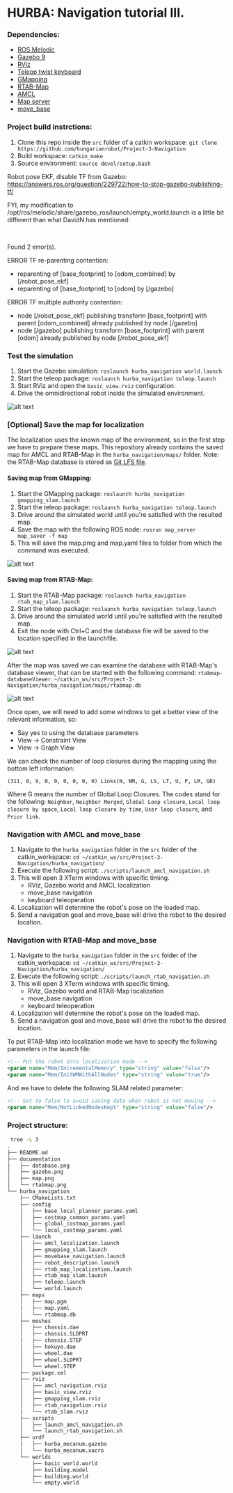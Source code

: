 # HURBA: Navigation tutorial III.

[//]: # (Image References)

[image1]: ./documentation/gazebo.png "Gazebo"
[image2]: ./documentation/map.png "Map"
[image5]: ./documentation/rtabmap.png "RTAB-Map"
[image7]: ./documentation/database.png "Database"

### Dependencies:
- [ROS Melodic](http://wiki.ros.org/melodic "ROS Melodic")
- [Gazebo 9](http://wiki.ros.org/gazebo_ros_pkgs "Gazebo ROS package")
- [RViz](http://wiki.ros.org/rviz "RViz")
- [Teleop twist keyboard](http://wiki.ros.org/teleop_twist_keyboard "Teleop twist keyboard")
- [GMapping](http://wiki.ros.org/gmapping "GMapping")
- [RTAB-Map](http://wiki.ros.org/rtabmap_ros "RTAB-Map")
- [AMCL](http://wiki.ros.org/amcl "AMCL")
- [Map server](http://wiki.ros.org/map_server "Map server")
- [move_base](http://wiki.ros.org/move_base "move_base")

### Project build instrctions:
1. Clone this repo inside the `src` folder of a catkin workspace:
`git clone https://github.com/hungarianrobot/Project-3-Navigation`
2. Build workspace: `catkin_make`
3. Source environment: `source devel/setup.bash` 

Robot pose EKF, disable TF from Gazebo:
https://answers.ros.org/question/229722/how-to-stop-gazebo-publishing-tf/

FYI, my modification to /opt/ros/melodic/share/gazebo_ros/launch/empty_world.launch is a little bit different than what DavidN has mentioned:

<!-- start gazebo server-->
  <node name="gazebo" pkg="gazebo_ros" type="gzserver" respawn="false" output="screen" 
    args="$(arg command_arg1) $(arg command_arg2) $(arg command_arg3) $(arg world_name)">    
  <remap from="tf" to="gazebo_tf"/> 
</node>

Found 2 error(s).

ERROR TF re-parenting contention:
 * reparenting of [base_footprint] to [odom_combined] by [/robot_pose_ekf]
 * reparenting of [base_footprint] to [odom] by [/gazebo]

ERROR TF multiple authority contention:
 * node [/robot_pose_ekf] publishing transform [base_footprint] with parent [odom_combined] already published by node [/gazebo]
 * node [/gazebo] publishing transform [base_footprint] with parent [odom] already published by node [/robot_pose_ekf]


### Test the simulation
1. Start the Gazebo simulation: `roslaunch hurba_navigation world.launch`
2. Start the teleop package: `roslaunch hurba_navigation teleop.launch`
3. Start RViz and open the `basic_view.rviz` configuration.
4. Drive the omnidirectional robot inside the simulated environment.

![alt text][image1]


### [Optional] Save the map for localization
The localization uses the known map of the environment, so in the first step we have to prepare these maps. This repository already contains the saved map for AMCL and RTAB-Map in the `hurba_navigation/maps/` folder.
Note: the RTAB-Map database is stored as [Git LFS file](https://git-lfs.github.com/ "Git LFS file").

#### Saving map from GMapping:
1. Start the GMapping package: `roslaunch hurba_navigation gmapping_slam.launch`
2. Start the teleop package: `roslaunch hurba_navigation teleop.launch`
3. Drive around the simulated world until you're satisfied with the resulted map.
4. Save the map with the following ROS node: `rosrun map_server map_saver -f map`
5. This will save the map.pmg and map.yaml files to folder from which the command was executed.

![alt text][image2]

#### Saving map from RTAB-Map:
1. Start the RTAB-Map package: `roslaunch hurba_navigation rtab_map_slam.launch`
2. Start the teleop package: `roslaunch hurba_navigation teleop.launch`
3. Drive around the simulated world until you're satisfied with the resulted map.
4. Exit the node with Ctrl+C and the database file will be saved to the location specified in the launchfile.

![alt text][image5]

After the map was saved we can examine the database with RTAB-Map's database viewer, that can be started with the following command:
`rtabmap-databaseViewer ~/catkin_ws/src/Project-3-Navigation/hurba_navigation/maps/rtabmap.db`

![alt text][image7]

Once open, we will need to add some windows to get a better view of the relevant information, so:

* Say yes to using the database parameters
* View -> Constraint View
* View -> Graph View

We can check the number of loop closures during the mapping using the bottom left information:

`(311, 0, 9, 0, 0, 0, 0, 0, 0) Links(N, NM, G, LS, LT, U, P, LM, GR)`

Where G means the number of Global Loop Closures. The codes stand for the following: `Neighbor`, `Neighbor Merged`, `Global Loop closure`, `Local loop closure by space`, `Local loop closure by time`, `User loop closure`, and `Prior link`.

### Navigation with AMCL and move_base
1. Navigate to the `hurba_navigation` folder in the `src` folder of the catkin_workspace: `cd ~/catkin_ws/src/Project-3-Navigation/hurba_navigation/`
2. Execute the following script: `./scripts/launch_amcl_navigation.sh`
3. This will open 3 XTerm windows with specific timing.
    - RViz, Gazebo world and AMCL localization
    - move_base navigation
    - keyboard teleoperation
4. Localization will determine the robot's pose on the loaded map.
5. Send a navigation goal and move_base will drive the robot to the desired location.

### Navigation with RTAB-Map and move_base
1. Navigate to the `hurba_navigation` folder in the `src` folder of the catkin_workspace: `cd ~/catkin_ws/src/Project-3-Navigation/hurba_navigation/`
2. Execute the following script: `./scripts/launch_rtab_navigation.sh`
3. This will open 3 XTerm windows with specific timing.
    - RViz, Gazebo world and RTAB-Map localization
    - move_base navigation
    - keyboard teleoperation
4. Localization will determine the robot's pose on the loaded map.
5. Send a navigation goal and move_base will drive the robot to the desired location.

To put RTAB-Map into localization mode we have to specify the following parameters in the launch file:
```xml
<!-- Put the robot into localization mode -->
<param name="Mem/IncrementalMemory" type="string" value="false"/>
<param name="Mem/InitWMWithAllNodes" type="string" value="true"/>
```
And we have to delete the following SLAM related parameter:
```xml
<!-- Set to false to avoid saving data when robot is not moving -->
<param name="Mem/NotLinkedNodesKept" type="string" value="false"/>
```

### Project structure:
```bash
 tree -L 3
.
├── README.md
├── documentation
│   ├── database.png
│   ├── gazebo.png
│   ├── map.png
│   └── rtabmap.png
└── hurba_navigation
    ├── CMakeLists.txt
    ├── config
    │   ├── base_local_planner_params.yaml
    │   ├── costmap_common_params.yaml
    │   ├── global_costmap_params.yaml
    │   └── local_costmap_params.yaml
    ├── launch
    │   ├── amcl_localization.launch
    │   ├── gmapping_slam.launch
    │   ├── movebase_navigation.launch
    │   ├── robot_description.launch
    │   ├── rtab_map_localization.launch
    │   ├── rtab_map_slam.launch
    │   ├── teleop.launch
    │   └── world.launch
    ├── maps
    │   ├── map.pgm
    │   ├── map.yaml
    │   └── rtabmap.db
    ├── meshes
    │   ├── chassis.dae
    │   ├── chassis.SLDPRT
    │   ├── chassis.STEP
    │   ├── hokuyo.dae
    │   ├── wheel.dae
    │   ├── wheel.SLDPRT
    │   └── wheel.STEP
    ├── package.xml
    ├── rviz
    │   ├── amcl_navigation.rviz
    │   ├── basic_view.rviz
    │   ├── gmapping_slam.rviz
    │   ├── rtab_navigation.rviz
    │   └── rtab_slam.rviz
    ├── scripts
    │   ├── launch_amcl_navigation.sh
    │   └── launch_rtab_navigation.sh
    ├── urdf
    │   ├── hurba_mecanum.gazebo
    │   └── hurba_mecanum.xacro
    └── worlds
        ├── basic_world.world
        ├── building.model
        ├── building.world
        └── empty.world
```

